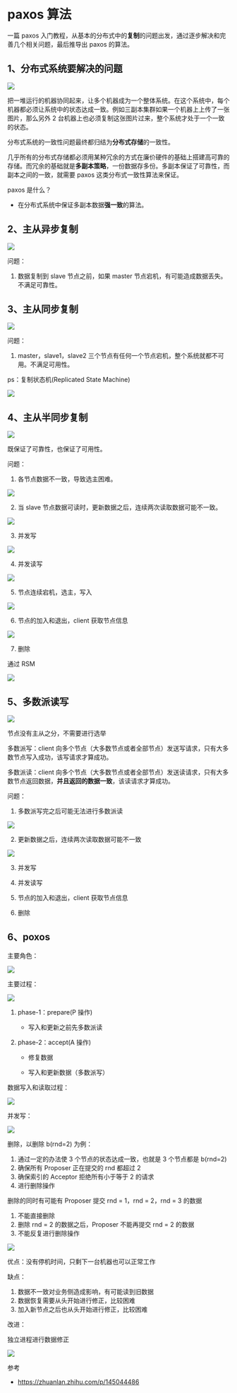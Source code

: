 # paxos 算法

一篇 paxos 入门教程，从基本的分布式中的**复制**的问题出发，通过逐步解决和完善几个相关问题，最后推导出 paxos 的算法。

## 1、分布式系统要解决的问题

![](./images/paxos_00.png)

把一堆运行的机器协同起来，让多个机器成为一个整体系统。在这个系统中，每个机器都必须让系统中的状态达成一致。例如三副本集群如果一个机器上上传了一张图片，那么另外 2 台机器上也必须复制这张图片过来，整个系统才处于一个一致的状态。

分布式系统的一致性问题最终都归结为**分布式存储**的一致性。

几乎所有的分布式存储都必须用某种冗余的方式在廉价硬件的基础上搭建高可靠的存储。而冗余的基础就是**多副本策略**，一份数据存多份。多副本保证了可靠性，而副本之间的一致，就需要 paxos 这类分布式一致性算法来保证。

paxos 是什么？

- 在分布式系统中保证多副本数据**强一致**的算法。


## 2、主从异步复制

![](./images/paxos_01.png)

问题：

1. 数据复制到 slave 节点之前，如果 master 节点宕机，有可能造成数据丢失。不满足可靠性。


## 3、主从同步复制

![](./images/paxos_02.png)

问题：

1. master，slave1，slave2 三个节点有任何一个节点宕机，整个系统就都不可用。不满足可用性。

ps：复制状态机(Replicated State Machine)

![](./images/state_machine.png)


## 4、主从半同步复制

![](./images/paxos_03.png)

既保证了可靠性，也保证了可用性。

问题：

1. 各节点数据不一致，导致选主困难。

![](./images/04_01.png)

2. 当 slave 节点数据可读时，更新数据之后，连续两次读取数据可能不一致。

![](./images/04_02.png)

3. 并发写

![](./images/paxos_04.png)

4. 并发读写

![](./images/paxos_05.png)

5. 节点连续宕机，选主，写入

![](./images/04_04.png)

6. 节点的加入和退出，client 获取节点信息

![](./images/04_05.png)

7. 删除

通过 RSM

![](./images/04_03.png)


## 5、多数派读写

![](./images/paxos_06.png)

节点没有主从之分，不需要进行选举

多数派写：client 向多个节点（大多数节点或者全部节点）发送写请求，只有大多数节点写入成功，该写请求才算成功。

多数派读：client 向多个节点（大多数节点或者全部节点）发送读请求，只有大多数节点返回数据，**并且返回的数据一致**，该读请求才算成功。

问题：
1. 多数派写完之后可能无法进行多数派读

![](./images/05_01.png)

2. 更新数据之后，连续两次读取数据可能不一致

![](./images/05_02.png)

3. 并发写

4. 并发读写

5. 节点的加入和退出，client 获取节点信息

6. 删除


## 6、poxos

主要角色：

![](./images/paxos_timeline_new_proof_1.jpg)

主要过程：

![](./images/paxos_timeline_new_proof_2.jpg)

1. phase-1：prepare(P 操作)

    * 写入和更新之前先多数派读

2. phase-2：accept(A 操作)

    * 修复数据

    * 写入和更新数据（多数派写）

数据写入和读取过程：

![](./images/06_01.png)

并发写：

![](./images/paxos_07.png)

删除，以删除 b(rnd=2) 为例：

1. 通过一定的办法使 3 个节点的状态达成一致，也就是 3 个节点都是 b(rnd=2)
2. 确保所有 Proposer 正在提交的 rnd 都超过 2
3. 确保索引的 Acceptor 拒绝所有小于等于 2 的请求
4. 进行删除操作

删除的同时有可能有 Proposer 提交 rnd = 1，rnd = 2，rnd = 3 的数据

1. 不能直接删除
2. 删除 rnd = 2 的数据之后，Proposer 不能再提交 rnd = 2 的数据
3. 不能反复进行删除操作

![](./images/06_02.png)

优点：没有停机时间，只剩下一台机器也可以正常工作

缺点：

1. 数据不一致对业务侧造成影响，有可能读到旧数据
2. 数据恢复需要从头开始进行修正，比较困难
3. 加入新节点之后也从头开始进行修正，比较困难

改进：

独立进程进行数据修正

![](./images/paxos_08.png)


参考

* https://zhuanlan.zhihu.com/p/145044486


